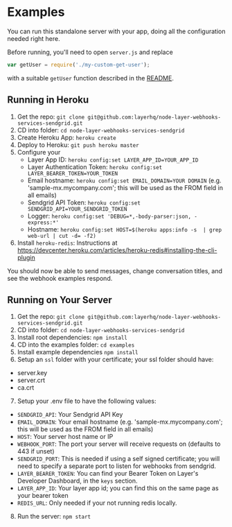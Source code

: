 # Examples

You can run this standalone server with your app, doing all the configuration needed right here.

Before running, you'll need to open `server.js` and replace
```javascript
var getUser = require('./my-custom-get-user');
```
with a suitable `getUser` function described in the [README](../README.md).


## Running in Heroku

1. Get the repo: `git clone git@github.com:layerhq/node-layer-webhooks-services-sendgrid.git`
2. CD into folder: `cd node-layer-webhooks-services-sendgrid`
3. Create Heroku App: `heroku create`
4. Deploy to Heroku: `git push heroku master`
5. Configure your
   * Layer App ID: `heroku config:set LAYER_APP_ID=YOUR_APP_ID`
   * Layer Authentication Token: `heroku config:set LAYER_BEARER_TOKEN=YOUR_TOKEN`
   * Email hostname: `heroku config:set EMAIL_DOMAIN=YOUR DOMAIN` (e.g. 'sample-mx.mycompany.com'; this will be used as the FROM field in all emails)
   * Sendgrid API Token: `heroku config:set SENDGRID_API=YOUR_SENDGRID_TOKEN`
   * Logger: `heroku config:set 'DEBUG=*,-body-parser:json, -express:*'`
   * Hostname: `heroku config:set HOST=$(heroku apps:info -s  | grep web-url | cut -d= -f2)`
6. Install `heroku-redis`: Instructions at https://devcenter.heroku.com/articles/heroku-redis#installing-the-cli-plugin

You should now be able to send messages, change conversation titles, and see the webhook examples respond.


## Running on Your Server

1. Get the repo: `git clone git@github.com:layerhq/node-layer-webhooks-services-sendgrid.git`
2. CD into folder: `cd node-layer-webhooks-services-sendgrid`
3. Install root dependencies: `npm install`
4. CD into the examples folder: `cd examples`
5. Install example dependencies `npm install`
6. Setup an `ssl` folder with your certificate; your ssl folder should have:
  * server.key
  * server.crt
  * ca.crt
7. Setup your .env file to have the following values:
  * `SENDGRID_API`: Your Sendgrid API Key
  * `EMAIL_DOMAIN`: Your email hostname (e.g. 'sample-mx.mycompany.com'; this will be used as the FROM field in all emails)
  * `HOST`: Your server host name or IP
  * `WEBHOOK_PORT`: The port your server will receive requests on (defaults to 443 if unset)
  * `SENDGRID_PORT`: This is needed if using a self signed certificate; you will need to specify a separate port to listen for webhooks from sendgrid.
  * `LAYER_BEARER_TOKEN`: You can find your Bearer Token on Layer's Developer Dashboard, in the `keys` section.
  * `LAYER_APP_ID`: Your layer app id; you can find this on the same page as your bearer token
  * `REDIS_URL`: Only needed if your not running redis locally.
8. Run the server: `npm start`
